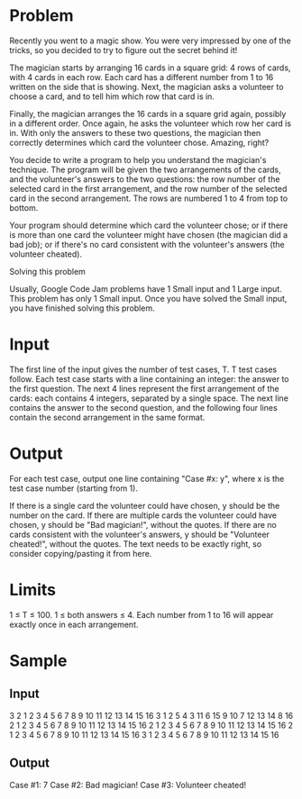 # Problem

Recently you went to a magic show. You were very impressed by one of the tricks, so you decided to 
try to figure out the secret behind it!

The magician starts by arranging 16 cards in a square grid: 4 rows of cards, with 4 cards in each 
row. Each card has a different number from 1 to 16 written on the side that is showing. Next, the 
magician asks a volunteer to choose a card, and to tell him which row that card is in.

Finally, the magician arranges the 16 cards in a square grid again, possibly in a different order. 
Once again, he asks the volunteer which row her card is in. With only the answers to these two 
questions, the magician then correctly determines which card the volunteer chose. Amazing, right?

You decide to write a program to help you understand the magician's technique. The program will be 
given the two arrangements of the cards, and the volunteer's answers to the two questions: the row 
number of the selected card in the first arrangement, and the row number of the selected card in the 
second arrangement. The rows are numbered 1 to 4 from top to bottom.

Your program should determine which card the volunteer chose; or if there is more than one card the 
volunteer might have chosen (the magician did a bad job); or if there's no card consistent with the 
volunteer's answers (the volunteer cheated).

Solving this problem

Usually, Google Code Jam problems have 1 Small input and 1 Large input. This problem has only 1 
Small input. Once you have solved the Small input, you have finished solving this problem.

# Input

The first line of the input gives the number of test cases, T. T test cases follow. Each test case 
starts with a line containing an integer: the answer to the first question. The next 4 lines 
represent the first arrangement of the cards: each contains 4 integers, separated by a single space. 
The next line contains the answer to the second question, and the following four lines contain the 
second arrangement in the same format.

# Output

For each test case, output one line containing "Case #x: y", where x is the test case number 
(starting from 1).

If there is a single card the volunteer could have chosen, y should be the number on the card. If 
there are multiple cards the volunteer could have chosen, y should be "Bad magician!", without the 
quotes. If there are no cards consistent with the volunteer's answers, y should be "Volunteer 
cheated!", without the quotes. The text needs to be exactly right, so consider copying/pasting it 
from here.

# Limits

1 ≤ T ≤ 100.
1 ≤ both answers ≤ 4.
Each number from 1 to 16 will appear exactly once in each arrangement.

# Sample

## Input 
 
3
2
1 2 3 4
5 6 7 8
9 10 11 12
13 14 15 16
3
1 2 5 4
3 11 6 15
9 10 7 12
13 14 8 16
2
1 2 3 4
5 6 7 8
9 10 11 12
13 14 15 16
2
1 2 3 4
5 6 7 8
9 10 11 12
13 14 15 16
2
1 2 3 4
5 6 7 8
9 10 11 12
13 14 15 16
3
1 2 3 4
5 6 7 8
9 10 11 12
13 14 15 16

## Output 

Case #1: 7
Case #2: Bad magician!
Case #3: Volunteer cheated!

